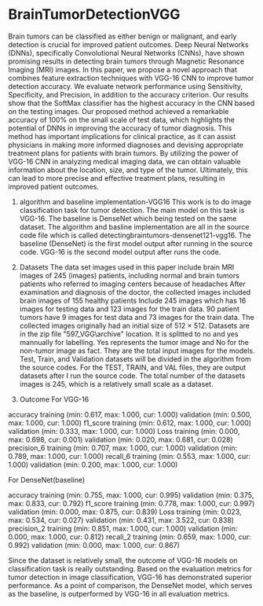 # BrainTumorDetectionVGG
Brain tumors can be classified as either benign or malignant, and early detection is crucial for improved patient outcomes. Deep Neural Networks (DNNs), specifically Convolutional Neural Networks (CNNs), have shown promising results in detecting brain tumors through Magnetic Resonance Imaging (MRI) images. In this paper, we propose a novel approach that combines feature extraction techniques with VGG-16 CNN to improve tumor detection accuracy. We evaluate network performance using Sensitivity, Specificity, and Precision, in addition to the accuracy criterion. Our results show that the SoftMax classifier has the highest accuracy in the CNN based on the testing images. Our proposed method achieved a remarkable accuracy of 100% on the small scale of test data, which highlights the potential of DNNs in improving the accuracy of tumor diagnosis. This method has important implications for clinical practice, as it can assist physicians in making more informed diagnoses and devising appropriate treatment plans for patients with brain tumors. By utilizing the power of VGG-16 CNN in analyzing medical imaging data, we can obtain valuable information about the location, size, and type of the tumor. Ultimately, this can lead to more precise and effective treatment plans, resulting in improved patient outcomes.

1. algorithm and baseline implementation-VGG16
This work is to do image classification task for tumor detection. The main model on this task is VGG-16.
The baseline is DenseNet which being tested on the same dataset. 
The algorithm and basline implementation 
are all in the source code file which is called detectingbraintumors-densenet121-vgg16. 
The baseline (DenseNet) is the first model output after running in the source code. 
VGG-16 is the second model output after runs the code. 

2. Datasets
The data set images used in this paper include brain MRI images of 245 (images) patients, 
including normal and brain tumors patients who referred to imaging centers because of headaches 
After examination and diagnosis of the doctor, 
the collected images included brain images of 155 healthy patients Include 245 images which has 16 images 
for testing data and 123 images for the train data. 90 patient tumors have 9 images for test data and 73 images
for the train data. The collected images originally had an initial size of 512 × 512.
Datasets are in the zip file "597_VGG\archive" location. It is splitted to no and yes mannually for labelling.
Yes represents the tumor image and No for the non-tumor image as fact. They are the total input images for
the models. Test, Train, and Validation datasets will be divided in the algorithm from the source codes.
For the TEST, TRAIN, and VAL files, they are output datasets after I run the source code. The total number 
of the datasets images is 245, which is a relatively small scale as a dataset.

3. Outcome
For VGG-16

accuracy
	training         	 (min:    0.617, max:    1.000, cur:    1.000)
	validation       	 (min:    0.500, max:    1.000, cur:    1.000)
f1_score
	training         	 (min:    0.612, max:    1.000, cur:    1.000)
	validation       	 (min:    0.333, max:    1.000, cur:    1.000)
Loss
	training         	 (min:    0.000, max:    0.698, cur:    0.001)
	validation       	 (min:    0.020, max:    0.681, cur:    0.028)
precision_6
	training         	 (min:    0.707, max:    1.000, cur:    1.000)
	validation       	 (min:    0.789, max:    1.000, cur:    1.000)
recall_6
	training         	 (min:    0.553, max:    1.000, cur:    1.000)
	validation       	 (min:    0.200, max:    1.000, cur:    1.000)


For DenseNet(baseline)

accuracy
	training         	 (min:    0.755, max:    1.000, cur:    0.995)
	validation       	 (min:    0.375, max:    0.833, cur:    0.792)
f1_score
	training         	 (min:    0.778, max:    1.000, cur:    0.997)
	validation       	 (min:    0.000, max:    0.875, cur:    0.839)
Loss
	training         	 (min:    0.023, max:    0.534, cur:    0.027)
	validation       	 (min:    0.431, max:    3.522, cur:    0.838)
precision_2
	training         	 (min:    0.851, max:    1.000, cur:    1.000)
	validation       	 (min:    0.000, max:    1.000, cur:    0.812)
recall_2
	training         	 (min:    0.659, max:    1.000, cur:    0.992)
	validation       	 (min:    0.000, max:    1.000, cur:    0.867)

Since the dataset is relatively small, the outcome of VGG-16 models on classification task is really outstanding.
Based on the evaluation metrics for tumor detection in image classification, 
VGG-16 has demonstrated superior performance. As a point of comparison, the DenseNet model, 
which serves as the baseline, is outperformed by VGG-16 in all evaluation metrics.
